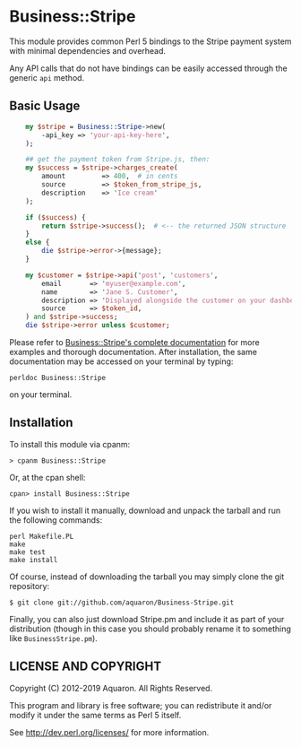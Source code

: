 Business::Stripe
================

This module provides common Perl 5 bindings to the Stripe payment system
with minimal dependencies and overhead.

Any API calls that do not have bindings can be easily accessed through the
generic `api` method.

Basic Usage
-----------

```perl
    my $stripe = Business::Stripe->new(
        -api_key => 'your-api-key-here',
    );

    ## get the payment token from Stripe.js, then:
    my $success = $stripe->charges_create(
        amount         => 400,  # in cents
        source         => $token_from_stripe_js,
        description    => 'Ice cream'
    );

    if ($success) {
        return $stripe->success();  # <-- the returned JSON structure
    }
    else {
        die $stripe->error->{message};
    }

    my $customer = $stripe->api('post', 'customers',
        email       => 'myuser@example.com',
        name        => 'Jane S. Customer',
        description => 'Displayed alongside the customer on your dashboard',
        source      => $token_id,
    ) and $stripe->success;
    die $stripe->error unless $customer;
```

Please refer to [Business::Stripe's complete documentation](https://metacpan.org/pod/Business::Stripe)
for more examples and thorough documentation. After installation, the same
documentation may be accessed on your terminal by typing:

    perldoc Business::Stripe

on your terminal.


Installation
------------

To install this module via cpanm:

    > cpanm Business::Stripe

Or, at the cpan shell:

    cpan> install Business::Stripe

If you wish to install it manually, download and unpack the tarball and
run the following commands:

	perl Makefile.PL
	make
	make test
	make install

Of course, instead of downloading the tarball you may simply clone the
git repository:

    $ git clone git://github.com/aquaron/Business-Stripe.git

Finally, you can also just download Stripe.pm and include it as part of your
distribution (though in this case you should probably rename it to something
like `BusinessStripe.pm`).


LICENSE AND COPYRIGHT
---------------------

Copyright (C) 2012-2019 Aquaron. All Rights Reserved.

This program and library is free software; 
you can redistribute it and/or modify it under the same terms as Perl 5 itself.

See http://dev.perl.org/licenses/ for more information.
